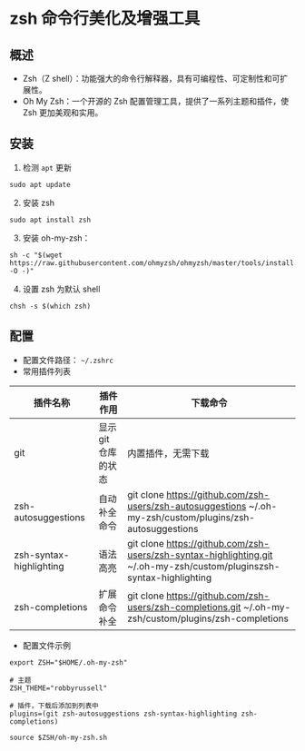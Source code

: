 # zsh 命令行美化及增强工具

## 概述

- Zsh（Z shell）：功能强大的命令行解释器，具有可编程性、可定制性和可扩展性。
- Oh My Zsh：一个开源的 Zsh 配置管理工具，提供了一系列主题和插件，使 Zsh 更加美观和实用。

## 安装

1. 检测 `apt` 更新

```shell
sudo apt update
```

2. 安装 zsh

```shell
sudo apt install zsh
```

3. 安装 oh-my-zsh：

```shell
sh -c "$(wget https://raw.githubusercontent.com/ohmyzsh/ohmyzsh/master/tools/install.sh -O -)"
```

4. 设置 zsh 为默认 shell

```shell
chsh -s $(which zsh)
```

## 配置

- 配置文件路径： `~/.zshrc`
- 常用插件列表

| 插件名称                | 插件作用            | 下载命令                                                                                                              |
| ----------------------- | ------------------- | --------------------------------------------------------------------------------------------------------------------- |
| git                     | 显示 git 仓库的状态 | 内置插件，无需下载                                                                                                    |
| zsh-autosuggestions     | 自动补全命令        | git clone https://github.com/zsh-users/zsh-autosuggestions ~/.oh-my-zsh/custom/plugins/zsh-autosuggestions            |
| zsh-syntax-highlighting | 语法高亮            | git clone https://github.com/zsh-users/zsh-syntax-highlighting.git ~/.oh-my-zsh/custom/pluginszsh-syntax-highlighting |
| zsh-completions         | 扩展命令补全        | git clone https://github.com/zsh-users/zsh-completions.git ~/.oh-my-zsh/custom/plugins/zsh-completions                |

- 配置文件示例

```shell
export ZSH="$HOME/.oh-my-zsh"

# 主题
ZSH_THEME="robbyrussell"

# 插件，下载后添加到列表中
plugins=(git zsh-autosuggestions zsh-syntax-highlighting zsh-completions)

source $ZSH/oh-my-zsh.sh
```

